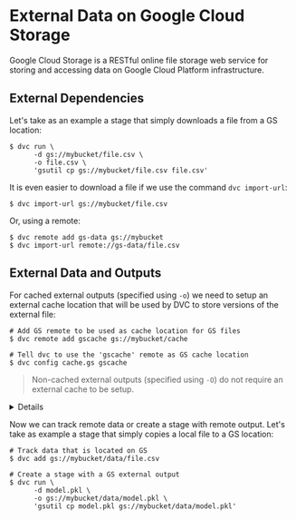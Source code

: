 # External Data on Google Cloud Storage

Google Cloud Storage is a RESTful online file storage web service for storing
and accessing data on Google Cloud Platform infrastructure.

## External Dependencies

Let's take as an example a stage that simply downloads a file from a GS
location:

```dvc
$ dvc run \
      -d gs://mybucket/file.csv \
      -o file.csv \
      'gsutil cp gs://mybucket/file.csv file.csv'
```

It is even easier to download a file if we use the command `dvc import-url`:

```dvc
$ dvc import-url gs://mybucket/file.csv
```

Or, using a remote:

```dvc
$ dvc remote add gs-data gs://mybucket
$ dvc import-url remote://gs-data/file.csv
```

## External Data and Outputs

For cached external outputs (specified using `-o`) we need to setup an external
cache location that will be used by DVC to store versions of the external file:

```dvc
# Add GS remote to be used as cache location for GS files
$ dvc remote add gscache gs://mybucket/cache

# Tell dvc to use the 'gscache' remote as GS cache location
$ dvc config cache.gs gscache
```

> Non-cached external outputs (specified using `-O`) do not require an external
> cache to be setup.

<details>

### Warning: Don't use the same location for the external cache and for the DVC storage

When you setup an external cache for your external outputs, avoid using the same
location that you are using for the DVC storage (which is accessed by
`dvc push`, `dvc pull`, `dvc fetch`), because it may cause possible checksum
overlaps. Checksum for some data file on an external storage can potentially
collide with checksum generated locally for a different file, with a different
content.

```dvc
# Add a DVC storage
$ dvc remote add --default storage gs://mybucket/dvc-storage
```

</details>

Now we can track remote data or create a stage with remote output. Let's take as
example a stage that simply copies a local file to a GS location:

```dvc
# Track data that is located on GS
$ dvc add gs://mybucket/data/file.csv

# Create a stage with a GS external output
$ dvc run \
      -d model.pkl \
      -o gs://mybucket/data/model.pkl \
      'gsutil cp model.pkl gs://mybucket/data/model.pkl'
```
